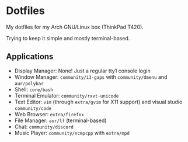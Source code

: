 # Dotfiles

My dotfiles for my Arch GNU/Linux box (ThinkPad T420).

Trying to keep it simple and mostly terminal-based.

## Applications

- Display Manager: None! Just a regular tty1 console login
- Window Manager: `community/i3-gaps` with `community/dmenu` and `aur/polybar`
- Shell: `core/bash`
- Terminal Emulator: `community/rxvt-unicode`
- Text Editor: `vim` (through `extra/gvim` for X11 support) and visual studio `community/code`
- Web Browser: `extra/firefox`
- File Manager: `aur/lf` (terminal-based)
- Chat: `community/discord`
- Music Player: `community/ncmpcpp` with `extra/mpd`

